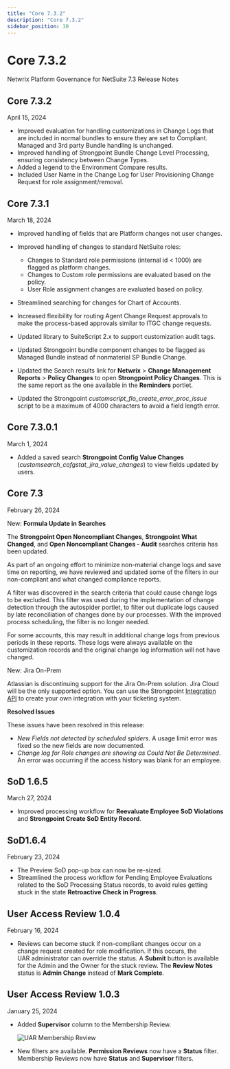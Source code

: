 ```yaml
---
title: "Core 7.3.2"
description: "Core 7.3.2"
sidebar_position: 10
---
```


# Core 7.3.2

Netwrix Platform Governance for NetSuite 7.3 Release Notes

## Core 7.3.2

April 15, 2024

- Improved evaluation for handling customizations in Change Logs that are included in normal bundles
  to ensure they are set to Compliant. Managed and 3rd party Bundle handling is unchanged.
- Improved handling of Strongpoint Bundle Change Level Processing, ensuring consistency between
  Change Types.
- Added a legend to the Environment Compare results.
- Included User Name in the Change Log for User Provisioning Change Request for role
  assignment/removal.

## Core 7.3.1

March 18, 2024

- Improved handling of fields that are Platform changes not user changes.
- Improved handling of changes to standard NetSuite roles:

    - Changes to Standard role permissions (internal id < 1000) are flagged as platform changes.
    - Changes to Custom role permissions are evaluated based on the policy.
    - User Role assignment changes are evaluated based on policy.

- Streamlined searching for changes for Chart of Accounts.
- Increased flexibility for routing Agent Change Request approvals to make the process-based
  approvals similar to ITGC change requests.
- Updated library to SuiteScript 2.x to support customization audit tags.
- Updated Strongpoint bundle component changes to be flagged as Managed Bundle instead of
  nonmaterial SP Bundle Change.
- Updated the Search results link for **Netwrix** > **Change Management Reports** > **Policy
  Changes** to open **Strongpoint Policy Changes**. This is the same report as the one available in
  the **Reminders** portlet.
- Updated the Strongpoint _customscript_flo_create_error_proc_issue_ script to be a maximum of 4000
  characters to avoid a field length error.

## Core 7.3.0.1

March 1, 2024

- Added a saved search **Strongpoint Config Value Changes**
  (_customsearch_cofgstat_jira_value_changes_) to view fields updated by users.

## Core 7.3

February 26, 2024

New: **Formula Update in Searches**

The **Strongpoint Open Noncompliant Changes**, **Strongpoint What Changed**, and **Open Noncompliant
Changes - Audit** searches criteria has been updated.

As part of an ongoing effort to minimize non-material change logs and save time on reporting, we
have reviewed and updated some of the filters in our non-compliant and what changed compliance
reports.

A filter was discovered in the search criteria that could cause change logs to be excluded. This
filter was used during the implementation of change detection through the autospider portlet, to
filter out duplicate logs caused by late reconciliation of changes done by our processes. With the
improved process scheduling, the filter is no longer needed.

For some accounts, this may result in additional change logs from previous periods in these reports.
These logs were always available on the customization records and the original change log
information will not have changed.

New: Jira On-Prem

Atlassian is discontinuing support for the Jira On-Prem solution. Jira Cloud will be the only
supported option. You can use the Strongpoint [Integration API](/docs/platgovnetsuite/ticketingintegrations/apioverview/api_overview.md) to create
your own integration with your ticketing system.

**Resolved Issues**

These issues have been resolved in this release:

- _New Fields not detected by scheduled spiders_. A usage limit error was fixed so the new fields
  are now documented.
- _Change log for Role changes are showing as Could Not Be Determined_. An error was occurring if
  the access history was blank for an employee.

## SoD 1.6.5

March 27, 2024

- Improved processing workflow for **Reevaluate Employee SoD Violations** and **Strongpoint Create
  SoD Entity Record**.

## SoD1.6.4

February 23, 2024

- The Preview SoD pop-up box can now be re-sized.
- Streamlined the process workflow for Pending Employee Evaluations related to the SoD Processing
  Status records, to avoid rules getting stuck in the state **Retroactive Check in Progress**.

## User Access Review 1.0.4

February 16, 2024

- Reviews can become stuck if non-compliant changes occur on a change request created for role
  modification. If this occurs, the UAR administrator can override the status. A **Submit** button
  is available for the Admin and the Owner for the stuck review. The **Review Notes** status is
  **Admin Change** instead of **Mark Complete**.

## User Access Review 1.0.3

January 25, 2024

- Added **Supervisor** column to the Membership Review.

    ![UAR Membership Review](/images/platgovnetsuite/release_notes/uar_review_supervisor.webp)

- New filters are available. **Permission Reviews** now have a **Status** filter. Membership Reviews
  now have **Status** and **Supervisor** filters.
